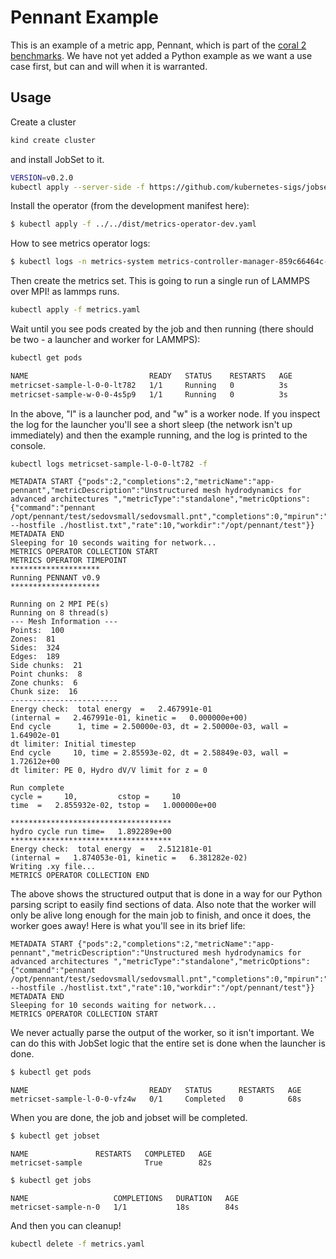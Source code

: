 # Pennant Example

This is an example of a metric app, Pennant, which is part of the [coral 2 benchmarks](https://asc.llnl.gov/coral-2-benchmarks). 
We have not yet added a Python example as we want a use case first, but can and will when it is warranted.

## Usage

Create a cluster

```bash
kind create cluster
```

and install JobSet to it.

```bash
VERSION=v0.2.0
kubectl apply --server-side -f https://github.com/kubernetes-sigs/jobset/releases/download/$VERSION/manifests.yaml
```

Install the operator (from the development manifest here):

```bash
$ kubectl apply -f ../../dist/metrics-operator-dev.yaml
```

How to see metrics operator logs:

```bash
$ kubectl logs -n metrics-system metrics-controller-manager-859c66464c-7rpbw
```

Then create the metrics set. This is going to run a single run of LAMMPS over MPI!
as lammps runs.

```bash
kubectl apply -f metrics.yaml
```

Wait until you see pods created by the job and then running (there should be two - a launcher and worker for LAMMPS):

```bash
kubectl get pods
```
```diff
NAME                           READY   STATUS    RESTARTS   AGE
metricset-sample-l-0-0-lt782   1/1     Running   0          3s
metricset-sample-w-0-0-4s5p9   1/1     Running   0          3s
```

In the above, "l" is a launcher pod, and "w" is a worker node.
If you inspect the log for the launcher you'll see a short sleep (the network isn't up immediately)
and then the example running, and the log is printed to the console.

```bash
kubectl logs metricset-sample-l-0-0-lt782 -f
```
```console
METADATA START {"pods":2,"completions":2,"metricName":"app-pennant","metricDescription":"Unstructured mesh hydrodynamics for advanced architectures ","metricType":"standalone","metricOptions":{"command":"pennant /opt/pennant/test/sedovsmall/sedovsmall.pnt","completions":0,"mpirun":"mpirun --hostfile ./hostlist.txt","rate":10,"workdir":"/opt/pennant/test"}}
METADATA END
Sleeping for 10 seconds waiting for network...
METRICS OPERATOR COLLECTION START
METRICS OPERATOR TIMEPOINT
********************
Running PENNANT v0.9
********************

Running on 2 MPI PE(s)
Running on 8 thread(s)
--- Mesh Information ---
Points:  100
Zones:  81
Sides:  324
Edges:  189
Side chunks:  21
Point chunks:  8
Zone chunks:  6
Chunk size:  16
------------------------
Energy check:  total energy  =   2.467991e-01
(internal =   2.467991e-01, kinetic =   0.000000e+00)
End cycle      1, time = 2.50000e-03, dt = 2.50000e-03, wall = 1.64902e-01
dt limiter: Initial timestep
End cycle     10, time = 2.85593e-02, dt = 2.58849e-03, wall = 1.72612e+00
dt limiter: PE 0, Hydro dV/V limit for z = 0

Run complete
cycle =     10,         cstop =     10
time  =   2.855932e-02, tstop =   1.000000e+00

************************************
hydro cycle run time=   1.892289e+00
************************************
Energy check:  total energy  =   2.512181e-01
(internal =   1.874053e-01, kinetic =   6.381282e-02)
Writing .xy file...
METRICS OPERATOR COLLECTION END
```

The above shows the structured output that is done in a way for our Python parsing script to easily
find sections of data. Also note that the worker will only be alive long enough for the main job to
finish, and once it does, the worker goes away! Here is what you'll see in its brief life:

```console
METADATA START {"pods":2,"completions":2,"metricName":"app-pennant","metricDescription":"Unstructured mesh hydrodynamics for advanced architectures ","metricType":"standalone","metricOptions":{"command":"pennant /opt/pennant/test/sedovsmall/sedovsmall.pnt","completions":0,"mpirun":"mpirun --hostfile ./hostlist.txt","rate":10,"workdir":"/opt/pennant/test"}}
METADATA END
Sleeping for 10 seconds waiting for network...
METRICS OPERATOR COLLECTION START
```

We never actually parse the output of the worker, so it isn't important.
We can do this with JobSet logic that the entire set is done when the launcher is done.

```bash
$ kubectl get pods
```
```console
NAME                           READY   STATUS      RESTARTS   AGE
metricset-sample-l-0-0-vfz4w   0/1     Completed   0          68s
```

When you are done, the job and jobset will be completed.

```bash
$ kubectl get jobset
```
```console
NAME               RESTARTS   COMPLETED   AGE
metricset-sample              True        82s
```
```bash
$ kubectl get jobs
```
```console
NAME                   COMPLETIONS   DURATION   AGE
metricset-sample-n-0   1/1           18s        84s
```

And then you can cleanup!

```bash
kubectl delete -f metrics.yaml
```